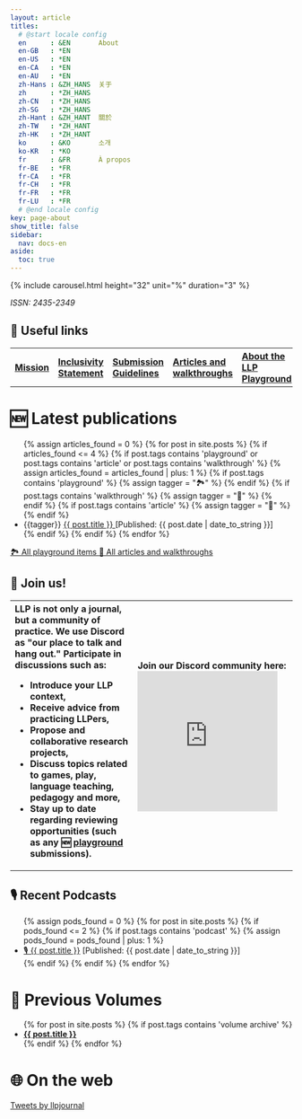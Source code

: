```yaml
---
layout: article
titles:
  # @start locale config
  en      : &EN       About
  en-GB   : *EN
  en-US   : *EN
  en-CA   : *EN
  en-AU   : *EN
  zh-Hans : &ZH_HANS  关于
  zh      : *ZH_HANS
  zh-CN   : *ZH_HANS
  zh-SG   : *ZH_HANS
  zh-Hant : &ZH_HANT  關於
  zh-TW   : *ZH_HANT
  zh-HK   : *ZH_HANT
  ko      : &KO       소개
  ko-KR   : *KO
  fr      : &FR       À propos
  fr-BE   : *FR
  fr-CA   : *FR
  fr-CH   : *FR
  fr-FR   : *FR
  fr-LU   : *FR
  # @end locale config
key: page-about
show_title: false
sidebar:
  nav: docs-en
aside:
  toc: true
---
```


{% include carousel.html height="32" unit="%" duration="3" %} 

*ISSN: 2435-2349* 


 <style>
         table, td, th {
            text-align: left;
         }
      </style>

## 🔗 Useful links

<table>
  <tr>
    <th><a href="/2018/01/01/llp-mission.html"> Mission</a></th>
    <th><a href="/2020/06/23/llp-inclusivity-statement.html"> Inclusivity Statement</a></th>
    <th><a href="2018/01/02/submission-guidelines.html"> Submission Guidelines </a></th>
    <th><a href="/2018/02/01/articles.html"> Articles and walkthroughs</a></th>
    <th><a href="/2020/04/04/playground-landing.html"> About the LLP Playground</a></th>
  </tr>
 </table>

 
# 🆕 Latest publications
<ul>
  {% assign articles_found = 0 %}
  {% for post in site.posts %}
  {% if articles_found <= 4 %}
    {% if post.tags contains 'playground' or post.tags contains 'article' or post.tags contains 'walkthrough' %}
      {% assign articles_found = articles_found | plus: 1 %}
     {% if post.tags contains 'playground' %}
        {% assign tagger = "🏞" %}
      {% endif %}
      {% if post.tags contains 'walkthrough' %}
        {% assign tagger = "🚶" %}
      {% endif %}
      {% if post.tags contains 'article' %}
        {% assign tagger = "📔" %}
      {% endif %}
      <li>
        {{tagger}} <a href="{{ post.url }}">{{ post.title }}
        </a> [Published: {{ post.date | date_to_string }}]
      </li>
    {% endif %}
  {% endif %}
  {% endfor %}
</ul>

<a class="button button--success button--rounded button--lg" href="/2018/02/01/playground-items.html"><i class="far fa-play-circle"></i> 🏞 All playground items </a> <a class="button button--success button--rounded button--lg" href="/2018/02/01/articles.html"><i class="far fa-play-circle"></i> 📔 All articles and walkthroughs </a>

## 🤝 Join us!
<table>
  <tr>
    <th>
      LLP is not only a journal, but a community of practice. We use Discord as "our place to talk and hang out." Participate in discussions such as:
      <ul>
      <li>Introduce your LLP context, </li>
      <li>Receive advice from practicing LLPers,</li>
      <li>Propose and collaborative research projects,</li>
      <li>Discuss topics related to games, play, language teaching, pedagogy and more,</li>
      <li>Stay up to date regarding reviewing opportunities (such as any 🆕 <a href="/2018/01/02/submission-guidelines.html#-playground-items-easy-mode">playground</a> submissions).</li></ul>
    </th>
    <th>Join our Discord community here: <iframe src="https://discordapp.com/widget?id=523277560809783297&theme=dark" width="250" height="250" allowtransparency="true" frameborder="0" sandbox="allow-popups allow-popups-to-escape-sandbox allow-same-origin allow-scripts"></iframe></th>
  </tr>
</table>

## 🎙 Recent Podcasts
<ul>
  {% assign pods_found = 0 %}
  {% for post in site.posts %}
  {% if pods_found <= 2 %}
  {% if post.tags contains 'podcast' %}
  {% assign pods_found = pods_found | plus: 1 %}
  <li>
  <a href="{{ post.url }}"> 🎙
    {{ post.title }}</a> [Published: {{ post.date | date_to_string }}]
  </li>
  {% endif %}
  {% endif %}
  {% endfor %}
</ul>

# 🏦 Previous Volumes

<ul>
  {% for post in site.posts %}
  {% if post.tags contains 'volume archive' %}
  <li>
    <a href="{{ post.url }}"> <b>{{ post.title }}</b></a>
  </li>
  {% endif %}
  {% endfor %}
</ul>


# 🌐 On the web

<a class="twitter-timeline" data-width="500" data-height="300" data-theme="dark" href="https://twitter.com/llpjournal">Tweets by llpjournal</a> <script async src="https://platform.twitter.com/widgets.js" charset="utf-8"></script>